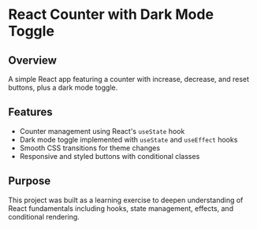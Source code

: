 # React Counter with Dark Mode Toggle

## Overview
A simple React app featuring a counter with increase, decrease, and reset buttons, plus a dark mode toggle.

## Features
- Counter management using React's `useState` hook  
- Dark mode toggle implemented with `useState` and `useEffect` hooks  
- Smooth CSS transitions for theme changes  
- Responsive and styled buttons with conditional classes  

## Purpose
This project was built as a learning exercise to deepen understanding of React fundamentals including hooks, state management, effects, and conditional rendering.
